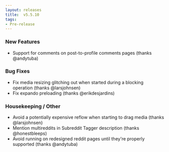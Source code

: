 ```yaml
---
layout: releases
title:  v5.5.10
tags:
- Pre-release
---
```


### New Features

- Support for comments on post-to-profile comments pages (thanks @andytuba)

### Bug Fixes

- Fix media resizing glitching out when started during a blocking operation (thanks @larsjohnsen)
- Fix expando preloading (thanks @erikdesjardins)

### Housekeeping / Other

- Avoid a potentially expensive reflow when starting to drag media (thanks @larsjohnsen)
- Mention multireddits in Subreddit Tagger description (thanks @honestbleeps)
- Avoid running on redesigned reddit pages until they're properly supported (thanks @andytuba)
